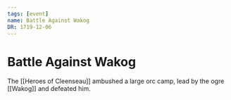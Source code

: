 ```yaml
---
tags: [event]
name: Battle Against Wakog
DR: 1719-12-06
---
```


# Battle Against Wakog

The [[Heroes of Cleenseau]] ambushed a large orc camp, lead by the ogre [[Wakog]] and defeated him.